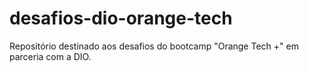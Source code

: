 # desafios-dio-orange-tech
Repositório destinado aos desafios do bootcamp "Orange Tech +" em parceria com a DIO.
